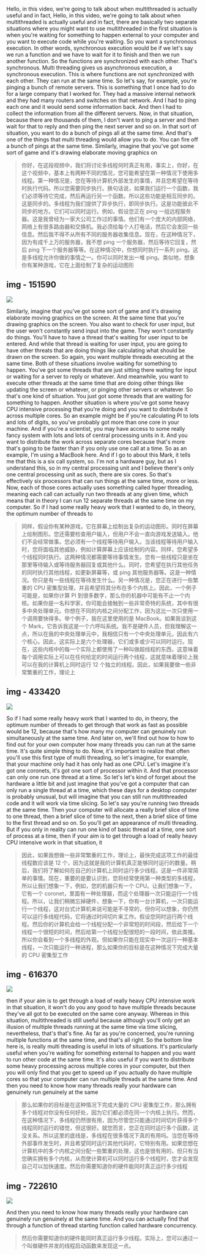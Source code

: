 Hello, in this video, we're going to talk about when multithreaded is actually useful and in fact, Hello, in this video, we're going to talk about when multithreaded is actually useful and in fact, there are basically two separate situations where you might want to use multithreaded in the first situation is when you're waiting for something to happen external to your computer and you want to execute code while you're waiting. So you want a synchronous execution. In other words, synchronous execution would be if we let's say we run a function and we have to wait for it to finish and then we run another function. So the functions are synchronized with each other. That's synchronous. Multi threading gives us asynchronous execution, a synchronous execution. This is where functions are not synchronized with each other. They can run at the same time. So let's say, for example, you're pinging a bunch of remote servers. This is something that I once had to do for a large company that I worked for. They had a massive internal network and they had many routers and switches on that network. And I had to ping each one and it would send some information back. And then I had to collect the information from all the different servers. Now, in that situation, because there are thousands of them, I don't want to ping a server and then wait for that to reply and then ping the next server and so on. In that sort of situation, you want to do a bunch of pings all at the same time. And that's one of the things that multi threading would allow you to do. You can fire off a bunch of pings at the same time. Similarly, imagine that you've got some sort of game and it's drawing elaborate moving graphics on

> 你好，在这段视频中，我们将讨论多线程何时真正有用，事实上，你好，在这个视频中，基本上有两种不同的情况，您可能希望在第一种情况下使用多线程。第一种情况是，您在等待计算机外部发生的事情，并且您希望在等待时执行代码。所以您需要同步执行。换句话说，如果我们运行一个函数，我们必须等待它完成，然后再运行另一个函数。所以这些功能是相互同步的。这是同步的。多线程为我们提供了异步执行，即同步执行。这是功能彼此不同步的地方。它们可以同时运行。例如，假设您正在 ping 一组远程服务器。这是我曾经为一家大公司工作过的事情。他们有一个庞大的内部网络，网络上有很多路由器和交换机。我必须给每个人打电话，然后它会发回一些信息。然后我不得不从所有不同的服务器收集信息。现在，在这种情况下，因为有成千上万的服务器，我不想 ping 一个服务器，然后等待它回复，然后 ping 下一个服务器等等。在这种情况中，你想同时执行一系列 ping。这是多线程允许你做的事情之一。你可以同时发出一堆 ping。类似地，想象你有某种游戏，它在上面绘制了复杂的运动图形

## img - 151590

![](./image/video.mp4_000426.254.jpg)

Similarly, imagine that you've got some sort of game and it's drawing elaborate moving graphics on the screen. At the same time that you're drawing graphics on the screen. You also want to check for user input, but the user won't constantly send input into the game. They won't constantly do things. You'll have to have a thread that's waiting for user input to be entered. And while that thread is waiting for user input, you are going to have other threats that are doing things like calculating what should be drawn on the screen. So again, you want multiple threads executing at the same time. Both of these situations involve waiting for something to happen. You've got some threads that are just sitting there waiting for input or waiting for a server to reply or whatever. And meanwhile, you want to execute other threads at the same time that are doing other things like updating the screen or whatever, or pinging other servers or whatever. So that's one kind of situation. You just got some threads that are waiting for something to happen. Another situation is where you've got some heavy CPU intensive processing that you're doing and you want to distribute it across multiple cores. So an example might be if you're calculating PI to lots and lots of digits, so you've probably got more than one core in your machine. And if you're a scientist, you may have access to some really fancy system with lots and lots of central processing units in it. And you want to distribute the work across separate cores because that's more that's going to be faster than if you only use one call at a time. So as an example, I'm using a MacBook here. And if I go to about this Mark, it tells me that this is a six call system, so. I'm not a hardware guy, but as I understand this, so in my central processing unit and I believe there's only one central processing unit as such, there are six cores. So that's effectively six processors that can run things at the same time, more or less. Now, each of those cores actually uses something called hyper threading, meaning each call can actually run two threads at any given time, which means that in theory I can run 12 separate threads at the same time on my computer. So if I had some really heavy work that I wanted to do, in theory, the optimum number of threads to

> 同样，假设你有某种游戏，它在屏幕上绘制出复杂的运动图形。同时在屏幕上绘制图形。您还需要检查用户输入，但用户不会一直向游戏发送输入。他们不会经常做事。您必须有一个线程等待用户输入。当该线程等待用户输入时，您将面临其他威胁，例如计算屏幕上应该绘制的内容。同样，您希望多个线程同时执行。这两种情况都需要等待事情发生。您有一些线程只是坐在那里等待输入或等待服务器回复或其他什么。同时，您希望在执行其他任务的同时执行其他线程，如更新屏幕等，或 ping 其他服务器等。这是一种情况。你只是有一些线程在等待发生什么。另一种情况是，您正在进行一些繁重的 CPU 密集型处理，并且希望将其分布在多个内核上。因此，一个例子可能是，如果你计算 PI 到很多数字，那么你的机器中可能有不止一个内核。如果你是一名科学家，你可能会接触到一些非常奇特的系统，其中有很多中央处理单元。你想在不同的内核之间分配工作，因为这比一次只使用一个调用要快得多。举个例子，我在这里使用的是 MacBook。如果我谈到这个 Mark，它告诉我这是一个六呼叫系统。我不是硬件人员，但我理解这一点，所以在我的中央处理单元中，我相信只有一个中央处理单元，因此有六个核心。因此，这实际上是六个处理器，它们或多或少可以同时运行。现在，这些内核中的每一个实际上都使用了一种叫做超线程的东西，这意味着每个调用实际上可以在任何给定的时间运行两个线程，这就意味着理论上我可以在我的计算机上同时运行 12 个独立的线程。因此，如果我要做一些非常繁重的工作，理论上

## img - 433420

![](./image/video.mp4_000611.409.jpg)

So if I had some really heavy work that I wanted to do, in theory, the optimum number of threads to get through that work as fast as possible would be 12, because that's how many my computer can genuinely run simultaneously at the same time. And later on, we'll find out how to how to find out for your own computer how many threads you can run at the same time. It's quite simple thing to do. Now, it's important to realize that often you'll use this first type of multi threading, so let's imagine, for example, that your machine only had it has only had as one CPU. Let's imagine it's got one coronets, it's got one sort of processor within it. And that processor can only one run one thread at a time. So let's let's kind of forget about the hardware a little bit and just imagine that you've got a computer that can only run a single thread at a time, which these days for a desktop computer is probably unusual, but will imagine that you can still run multithreaded code and it will work via time slicing. So let's say you're running two threads at the same time. Then your computer will allocate a really brief slice of time to one thread, then a brief slice of time to the next, then a brief slice of time to the first thread and so on. So you'll get an appearance of multi threading. But if you only in reality can run one kind of basic thread at a time, one sort of process at a time, then if your aim is to get through a load of really heavy CPU intensive work in that situation, it

> 因此，如果我想做一些非常繁重的工作，理论上，最快完成这项工作的最佳线程数应该是 12 个，因为这就是我的计算机真正能够同时运行的数量。稍后，我们将了解如何在自己的计算机上同时运行多少线程。这是一件非常简单的事情。现在，重要的是要认识到，您将经常使用第一种类型的多线程，所以让我们想象一下，例如，您的机器只有一个 CPU。让我们想象一下，它有一个 coronet，里面有一种处理器，而这个处理器一次只能运行一个线程。所以，让我们稍微忘掉硬件，想象一下，你有一台计算机，一次只能运行一个线程，这对台式计算机来说可能是不寻常的，但你可以想象，你仍然可以运行多线程代码，它将通过时间切片来工作。假设您同时运行两个线程。然后你的计算机会给一个线程分配一个非常短的时间段，然后给下一个线程一个很短的时间，然后给第一个线程分配很短的一段时间，依此类推。所以你会看到一个多线程的外观。但如果你只能在现实中一次运行一种基本线程，一次只能运行一种进程，那么如果你的目标是在这种情况下完成大量的 CPU 密集型工作

## img - 616370

![](./image/video.mp4_000720.855.jpg)

then if your aim is to get through a load of really heavy CPU intensive work in that situation, it won't do you any good to have multiple threads because they've all got to be executed on the same core anyway. Whereas in this situation, multithreaded is still useful because although you'll only get an illusion of multiple threads running at the same time via time slicing, nevertheless, that's that's fine. As far as you're concerned, you're running multiple functions at the same time, and that's all right. So the bottom line here is, is really multi threading is useful in lots of situations. It's particularly useful when you're waiting for something external to happen and you want to run other code at the same time. It's also useful if you want to distribute some heavy processing across multiple cores in your computer, but then you will only find that you get to speed up if you actually do have multiple cores so that your computer can run multiple threads at the same time. And then you need to know how many threads really your hardware can genuinely run genuinely at the same

> 那么如果你的目标是在这种情况下完成大量的 CPU 密集型工作，那么拥有多个线程对你没有任何好处，因为它们都必须在同一个内核上执行。然而，在这种情况下，多线程仍然很有用，因为尽管您只能通过时间切片获得多个线程同时运行的错觉，但这很好。就您而言，您正在同时运行多个函数，这没关系。所以这里的底线是，多线程在很多情况下真的有用吗。当您在等待外部事件发生时，并且希望同时运行其他代码时，它特别有用。如果您想在计算机中的多个内核之间分配一些繁重的处理，这也是很有用的，但只有当您确实拥有多个内核，从而使计算机可以同时运行多个线程时，您才会发现自己可以加快速度。然后你需要知道你的硬件能同时真正运行多少线程

## img - 722610

![](./image/video.mp4_000734.685.jpg)

And then you need to know how many threads really your hardware can genuinely run genuinely at the same time. And you can actually find that through a function of thread starting function called hardware concurrency.

> 然后你需要知道你的硬件能同时真正运行多少线程。实际上，您可以通过一个叫做硬件并发的线程启动函数来发现这一点。
